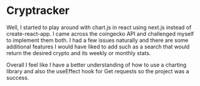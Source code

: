 # Cryptracker

Well, I started to play around with chart.js in react using next.js instead of create-react-app. I came across the coingecko API and challenged myself to implement them both. I had a few issues naturally and there are some additional features I would have liked to add such as a search that would return the desired crypto and its weekly or monthly stats.

Overall I feel like I have a better understanding of how to use a charting library and also the useEffect hook for Get requests so the project was a success. 
